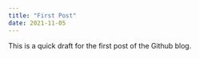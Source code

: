 ```yaml
---
title: "First Post"
date: 2021-11-05
---
```


This is a quick draft for the first post of the Github blog.
